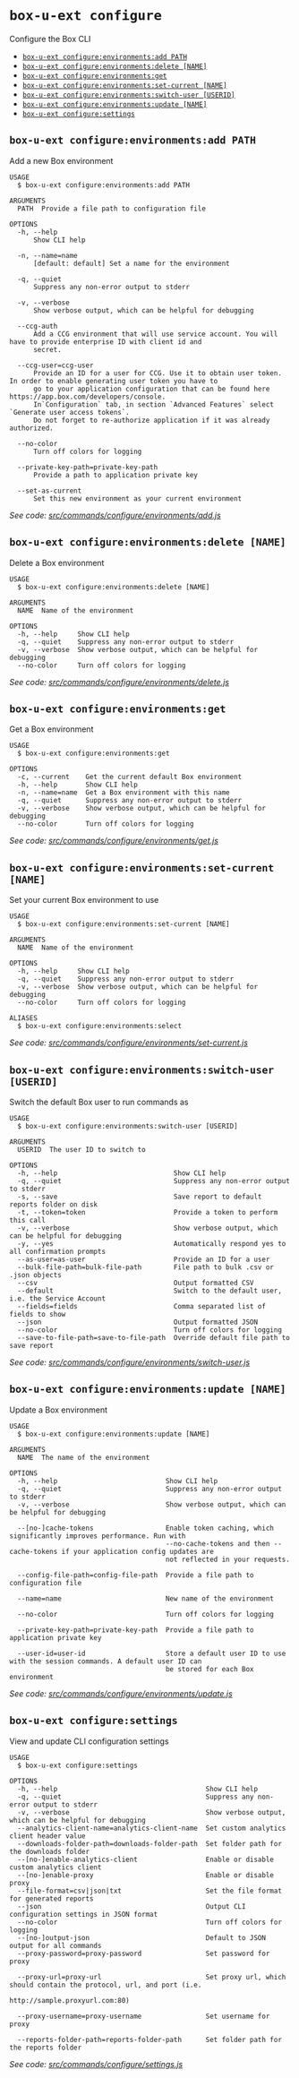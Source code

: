 `box-u-ext configure`
=====================

Configure the Box CLI

* [`box-u-ext configure:environments:add PATH`](#box-u-ext-configureenvironmentsadd-path)
* [`box-u-ext configure:environments:delete [NAME]`](#box-u-ext-configureenvironmentsdelete-name)
* [`box-u-ext configure:environments:get`](#box-u-ext-configureenvironmentsget)
* [`box-u-ext configure:environments:set-current [NAME]`](#box-u-ext-configureenvironmentsset-current-name)
* [`box-u-ext configure:environments:switch-user [USERID]`](#box-u-ext-configureenvironmentsswitch-user-userid)
* [`box-u-ext configure:environments:update [NAME]`](#box-u-ext-configureenvironmentsupdate-name)
* [`box-u-ext configure:settings`](#box-u-ext-configuresettings)

## `box-u-ext configure:environments:add PATH`

Add a new Box environment

```
USAGE
  $ box-u-ext configure:environments:add PATH

ARGUMENTS
  PATH  Provide a file path to configuration file

OPTIONS
  -h, --help
      Show CLI help

  -n, --name=name
      [default: default] Set a name for the environment

  -q, --quiet
      Suppress any non-error output to stderr

  -v, --verbose
      Show verbose output, which can be helpful for debugging

  --ccg-auth
      Add a CCG environment that will use service account. You will have to provide enterprise ID with client id and 
      secret.

  --ccg-user=ccg-user
      Provide an ID for a user for CCG. Use it to obtain user token. In order to enable generating user token you have to 
      go to your application configuration that can be found here https://app.box.com/developers/console.
      In`Configuration` tab, in section `Advanced Features` select `Generate user access tokens`. 
      Do not forget to re-authorize application if it was already authorized.

  --no-color
      Turn off colors for logging

  --private-key-path=private-key-path
      Provide a path to application private key

  --set-as-current
      Set this new environment as your current environment
```

_See code: [src/commands/configure/environments/add.js](https://github.com/vsunday/boxcli-ext/blob/v0.0.2/src/commands/configure/environments/add.js)_

## `box-u-ext configure:environments:delete [NAME]`

Delete a Box environment

```
USAGE
  $ box-u-ext configure:environments:delete [NAME]

ARGUMENTS
  NAME  Name of the environment

OPTIONS
  -h, --help     Show CLI help
  -q, --quiet    Suppress any non-error output to stderr
  -v, --verbose  Show verbose output, which can be helpful for debugging
  --no-color     Turn off colors for logging
```

_See code: [src/commands/configure/environments/delete.js](https://github.com/vsunday/boxcli-ext/blob/v0.0.2/src/commands/configure/environments/delete.js)_

## `box-u-ext configure:environments:get`

Get a Box environment

```
USAGE
  $ box-u-ext configure:environments:get

OPTIONS
  -c, --current    Get the current default Box environment
  -h, --help       Show CLI help
  -n, --name=name  Get a Box environment with this name
  -q, --quiet      Suppress any non-error output to stderr
  -v, --verbose    Show verbose output, which can be helpful for debugging
  --no-color       Turn off colors for logging
```

_See code: [src/commands/configure/environments/get.js](https://github.com/vsunday/boxcli-ext/blob/v0.0.2/src/commands/configure/environments/get.js)_

## `box-u-ext configure:environments:set-current [NAME]`

Set your current Box environment to use

```
USAGE
  $ box-u-ext configure:environments:set-current [NAME]

ARGUMENTS
  NAME  Name of the environment

OPTIONS
  -h, --help     Show CLI help
  -q, --quiet    Suppress any non-error output to stderr
  -v, --verbose  Show verbose output, which can be helpful for debugging
  --no-color     Turn off colors for logging

ALIASES
  $ box-u-ext configure:environments:select
```

_See code: [src/commands/configure/environments/set-current.js](https://github.com/vsunday/boxcli-ext/blob/v0.0.2/src/commands/configure/environments/set-current.js)_

## `box-u-ext configure:environments:switch-user [USERID]`

Switch the default Box user to run commands as

```
USAGE
  $ box-u-ext configure:environments:switch-user [USERID]

ARGUMENTS
  USERID  The user ID to switch to

OPTIONS
  -h, --help                             Show CLI help
  -q, --quiet                            Suppress any non-error output to stderr
  -s, --save                             Save report to default reports folder on disk
  -t, --token=token                      Provide a token to perform this call
  -v, --verbose                          Show verbose output, which can be helpful for debugging
  -y, --yes                              Automatically respond yes to all confirmation prompts
  --as-user=as-user                      Provide an ID for a user
  --bulk-file-path=bulk-file-path        File path to bulk .csv or .json objects
  --csv                                  Output formatted CSV
  --default                              Switch to the default user, i.e. the Service Account
  --fields=fields                        Comma separated list of fields to show
  --json                                 Output formatted JSON
  --no-color                             Turn off colors for logging
  --save-to-file-path=save-to-file-path  Override default file path to save report
```

_See code: [src/commands/configure/environments/switch-user.js](https://github.com/vsunday/boxcli-ext/blob/v0.0.2/src/commands/configure/environments/switch-user.js)_

## `box-u-ext configure:environments:update [NAME]`

Update a Box environment

```
USAGE
  $ box-u-ext configure:environments:update [NAME]

ARGUMENTS
  NAME  The name of the environment

OPTIONS
  -h, --help                           Show CLI help
  -q, --quiet                          Suppress any non-error output to stderr
  -v, --verbose                        Show verbose output, which can be helpful for debugging

  --[no-]cache-tokens                  Enable token caching, which significantly improves performance. Run with
                                       --no-cache-tokens and then --cache-tokens if your application config updates are
                                       not reflected in your requests.

  --config-file-path=config-file-path  Provide a file path to configuration file

  --name=name                          New name of the environment

  --no-color                           Turn off colors for logging

  --private-key-path=private-key-path  Provide a file path to application private key

  --user-id=user-id                    Store a default user ID to use with the session commands. A default user ID can
                                       be stored for each Box environment
```

_See code: [src/commands/configure/environments/update.js](https://github.com/vsunday/boxcli-ext/blob/v0.0.2/src/commands/configure/environments/update.js)_

## `box-u-ext configure:settings`

View and update CLI configuration settings

```
USAGE
  $ box-u-ext configure:settings

OPTIONS
  -h, --help                                     Show CLI help
  -q, --quiet                                    Suppress any non-error output to stderr
  -v, --verbose                                  Show verbose output, which can be helpful for debugging
  --analytics-client-name=analytics-client-name  Set custom analytics client header value
  --downloads-folder-path=downloads-folder-path  Set folder path for the downloads folder
  --[no-]enable-analytics-client                 Enable or disable custom analytics client
  --[no-]enable-proxy                            Enable or disable proxy
  --file-format=csv|json|txt                     Set the file format for generated reports
  --json                                         Output CLI configuration settings in JSON format
  --no-color                                     Turn off colors for logging
  --[no-]output-json                             Default to JSON output for all commands
  --proxy-password=proxy-password                Set password for proxy

  --proxy-url=proxy-url                          Set proxy url, which should contain the protocol, url, and port (i.e.
                                                 http://sample.proxyurl.com:80)

  --proxy-username=proxy-username                Set username for proxy

  --reports-folder-path=reports-folder-path      Set folder path for the reports folder
```

_See code: [src/commands/configure/settings.js](https://github.com/vsunday/boxcli-ext/blob/v0.0.2/src/commands/configure/settings.js)_

